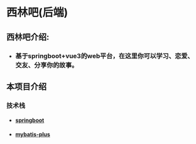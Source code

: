 # 西林吧(后端)

## 西林吧介绍:

- ### 基于springboot+vue3的web平台，在这里你可以学习、恋爱、交友、分享你的故事。



## 本项目介绍

### 技术栈

- #### [springboot](https://spring.io/projects/spring-boot)

- #### [mybatis-plus](https://baomidou.com/)

